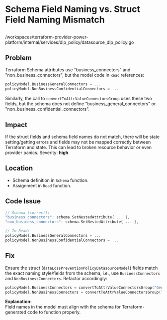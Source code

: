 # Schema Field Naming vs. Struct Field Naming Mismatch

##

/workspaces/terraform-provider-power-platform/internal/services/dlp_policy/datasource_dlp_policy.go

## Problem

Terraform Schema attributes use "business_connectors" and "non_business_connectors", but the model code in `Read` references:

```go
policyModel.BusinessGeneralConnectors = ...
policyModel.NonBusinessConfidentialConnectors = ...
```

Similarly, the call to `convertToAttrValueConnectorsGroup` uses these two fields, but the schema does not define "business_general_connectors" or "non_business_confidential_connectors".

## Impact

If the struct fields and schema field names do not match, there will be state setting/getting errors and fields may not be mapped correctly between Terraform and state. This can lead to broken resource behavior or even provider panics. Severity: **high**.

## Location

- Schema definition in `Schema` function.
- Assignment in `Read` function.

## Code Issue

```go
// Schema (correct):
"business_connectors": schema.SetNestedAttribute{ ... },
"non_business_connectors": schema.SetNestedAttribute{ ... },

// In Read:
policyModel.BusinessGeneralConnectors = ...
policyModel.NonBusinessConfidentialConnectors = ...
```

## Fix

Ensure the struct (`dataLossPreventionPolicyDatasourceModel`) fields match the exact naming style/fields from the schema, i.e., use `BusinessConnectors` and `NonBusinessConnectors`. Refactor accordingly:

```go
policyModel.BusinessConnectors = convertToAttrValueConnectorsGroup("General", policy.ConnectorGroups)
policyModel.NonBusinessConnectors = convertToAttrValueConnectorsGroup("Confidential", policy.ConnectorGroups)
```

**Explanation:**  
Field names in the model must align with the schema for Terraform-generated code to function properly.
